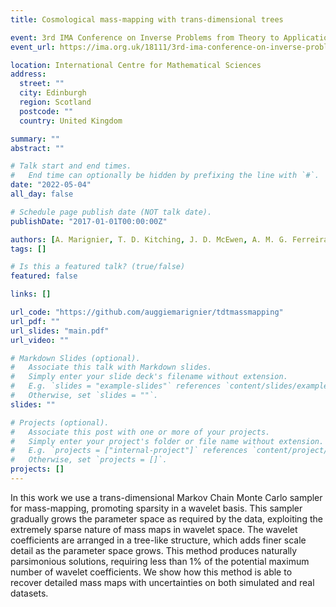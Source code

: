 ```yaml
---
title: Cosmological mass-mapping with trans-dimensional trees

event: 3rd IMA Conference on Inverse Problems from Theory to Application
event_url: https://ima.org.uk/18111/3rd-ima-conference-on-inverse-problems-from-theory-to-application/

location: International Centre for Mathematical Sciences
address:
  street: ""
  city: Edinburgh
  region: Scotland
  postcode: ""
  country: United Kingdom

summary: ""
abstract: ""

# Talk start and end times.
#   End time can optionally be hidden by prefixing the line with `#`.
date: "2022-05-04"
all_day: false

# Schedule page publish date (NOT talk date).
publishDate: "2017-01-01T00:00:00Z"

authors: [A. Marignier, T. D. Kitching, J. D. McEwen, A. M. G. Ferreira]
tags: []

# Is this a featured talk? (true/false)
featured: false

links: []

url_code: "https://github.com/auggiemarignier/tdtmassmapping"
url_pdf: ""
url_slides: "main.pdf"
url_video: ""

# Markdown Slides (optional).
#   Associate this talk with Markdown slides.
#   Simply enter your slide deck's filename without extension.
#   E.g. `slides = "example-slides"` references `content/slides/example-slides.md`.
#   Otherwise, set `slides = ""`.
slides: ""

# Projects (optional).
#   Associate this post with one or more of your projects.
#   Simply enter your project's folder or file name without extension.
#   E.g. `projects = ["internal-project"]` references `content/project/deep-learning/index.md`.
#   Otherwise, set `projects = []`.
projects: []
---
```


In this work we use a trans-dimensional Markov Chain Monte Carlo sampler for mass-mapping, promoting sparsity in a wavelet basis.  This sampler gradually grows the parameter space as required by the data, exploiting the extremely sparse nature of mass maps in wavelet space.  The wavelet coefficients are arranged in a tree-like structure, which adds finer scale detail as the parameter space grows. This method produces naturally parsimonious solutions, requiring less than 1% of the potential maximum number of wavelet coefficients. We show how this method is able to recover detailed mass maps with uncertainties on both simulated and real datasets.